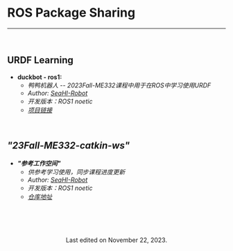 # ROS Package Sharing

---





<br>

## URDF Learning

- **duckbot - ros1:** 
  - *鸭鸭机器人  --  2023Fall-ME332课程中用于在ROS中学习使用URDF*
  - *Author:*  [*SeaHI-Robot*](https://github.com/SeaHI-Robot)
  - *开发版本：ROS1 noetic*
  - [*项目链接*](https://github.com/SeaHI-Robot/ROS_Tutorial/tree/master/src/duckbot)



<br>



## ***"23Fall-ME332-catkin-ws"***

- ***"参考工作空间"*** 
  - *供参考学习使用，同步课程进度更新*
  - *Author:*  [*SeaHI-Robot*](https://github.com/SeaHI-Robot)
  - *开发版本：ROS1 noetic*
  - [*仓库地址*](https://gitee.com/seahipage/23-fall-me332-catkin-ws)



<br>



<!-- 末尾 -->
<br>
<br>
<br>

<center>
Last edited on November 22, 2023.
</center>

<br>
<br>
